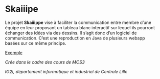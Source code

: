 # Skaiiipe

Le projet **Skaiiippe** vise à faciliter la communication entre membre d’une équipe en leur proposant un tableau blanc interactif sur lequel ils pourront échanger des idées via des dessins. Il s’agit donc d’un logiciel de communication.
C’est une reproduction en Java de plusieurs webapp basées sur ce même principe.

[Exemple](http://www.pixiclip.com/beta/pixiclip "Exemple")

*Crée dans le cadre des cours de MCS3*

*IG2I, département informatique et industriel de Centrale Lille*
